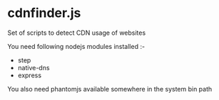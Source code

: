 cdnfinder.js
============

Set of scripts to detect CDN usage of websites


You need following nodejs modules installed :-

* step
* native-dns
* express

You also need phantomjs available somewhere in the system bin path